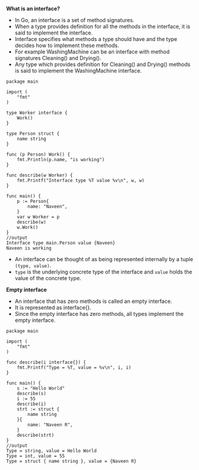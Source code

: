 **What is an interface?**

* In Go, an interface is a set of method signatures. 
* When a type provides definition for all the methods in the interface, it is said to implement the interface.
* Interface specifies what methods a type should have and the type decides how to implement these methods.
* For example WashingMachine can be an interface with method signatures Cleaning() and Drying().
* Any type which provides definition for Cleaning() and Drying() methods is said to implement the WashingMachine interface.

```
package main

import (  
    "fmt"
)

type Worker interface {  
    Work()
}

type Person struct {  
    name string
}

func (p Person) Work() {  
    fmt.Println(p.name, "is working")
}

func describe(w Worker) {  
    fmt.Printf("Interface type %T value %v\n", w, w)
}

func main() {  
    p := Person{
        name: "Naveen",
    }
    var w Worker = p
    describe(w)
    w.Work()
}
//output
Interface type main.Person value {Naveen}  
Naveen is working  
```
* An interface can be thought of as being represented internally by a tuple `(type, value)`.
* `type` is the underlying concrete type of the interface and `value` holds the value of the concrete type.

**Empty interface**

* An interface that has zero methods is called an empty interface. 
* It is represented as interface{}. 
* Since the empty interface has zero methods, all types implement the empty interface.

```
package main

import (  
    "fmt"
)

func describe(i interface{}) {  
    fmt.Printf("Type = %T, value = %v\n", i, i)
}

func main() {  
    s := "Hello World"
    describe(s)
    i := 55
    describe(i)
    strt := struct {
        name string
    }{
        name: "Naveen R",
    }
    describe(strt)
}
//output
Type = string, value = Hello World  
Type = int, value = 55  
Type = struct { name string }, value = {Naveen R}  
```
